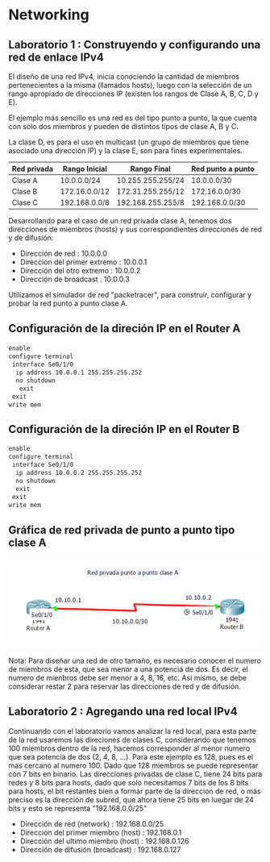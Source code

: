# Networking

## Laboratorio 1 : Construyendo y configurando una red de enlace IPv4

El diseño de una red IPv4, inicia conociendo la cantidad de miembros pertenecientes a la misma (llamados hosts), luego con la selección de un rango apropiado de direcciones IP (existen los rangos de Clase A, B, C, D y E).

El ejemplo más sencillo es una red es del tipo punto a punto, la que cuenta con solo dos miembros y pueden de distintos tipos de clase A, B y C.

La clase D, es para el uso en multicast (un grupo de miembros que tiene asociado una dirección IP) y la clase E, son para fines experimentales.

Red privada | Rango Inicial | Rango Final       | Red punto a punto |
------------|---------------|-------------------|-------------------|
Clase A     | 10.0.0.0/24   | 10.255.255.255/24 | 10.0.0.0/30       |
Clase B     | 172.16.0.0/12 | 172.31.255.255/12 | 172.16.0.0/30     |
Clase C     | 192.168.0.0/8 | 192.168.255.255/8 | 192.168.0.0/30    |


Desarrollando para el caso de un red privada clase A, tenemos dos direcciones de miembros (hosts) y sus correspondientes direcciones de red y de difusión:

* Dirección de red : 10.0.0.0
* Direccion del primer extremo : 10.0.0.1
* Dirección del otro extremo : 10.0.0.2
* Dirección de broadcast : 10.0.0.3

Utilizamos el simulador de red "packetracer", para construir, configurar y probar la red punto a punto clase A.

## Configuración de la direción IP en el Router A
```
enable 
configure terminal
 interface Se0/1/0
  ip address 10.0.0.1 255.255.255.252
  no shutdown
   exit
 exit
write mem
```

## Configuración de la direción IP en el Router B
```
enable 
configure terminal
 interface Se0/1/0
  ip address 10.0.0.2 255.255.255.252
  no shutdown
  exit
 exit
write mem
```
## Gráfica de red privada de punto a punto tipo clase A

![Gráfica de red privada de punto a punto clase A](lab1/p2p.png "Gráfica de red privada de punto a punto clase A")

Nota: Para diseñar una red de otro tamaño, es necesario conocer el numero de miembros de esta, que sea menor a una potencia de dos. Es decir, el numero de mienbros debe ser menor a 4, 8, 16, etc. Asi mismo, se debe considerar restar 2 para reservar las direcciones de red y de difusión.

## Laboratorio 2 : Agregando una red local IPv4

Continuando con el laboratorio vamos analizar la red local, para esta parte de la red usaremos las direciones de clases C, considerando que tenemos 100 miembros dentro de la red, hacemos corresponder al menor numero que sea potencia de dos (2, 4, 8, ...). Para este ejemplo es 128, pues es el mas cercano al numero 100. Dado que 128 miembros se puede representar con 7 bits en binario.
Las direcciones privadas de clase C, tiene 24 bits para redes y 8 bits para hosts, dado que solo necesitamos 7 bits de los 8 bits para hosts, el bit restantes bien a formar parte de la direccion de red, o más preciso es la dirección de subred, que ahora tiene 25 bits en luegar de 24 bits y esto se representa "192.168.0.0/25"

* Dirección de red (network)          : 192.168.0.0/25
* Direccion del primer miembro (host) : 192.168.0.1
* Dirección del ultimo miembro (host) : 192.168.0.126
* Dirección de difusión (broadcast)   : 192.168.0.127
